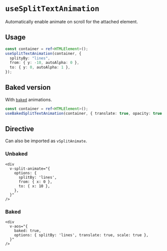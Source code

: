 # `useSplitTextAnimation`

Automatically enable animate on scroll for the attached element.

## Usage

```ts
const container = ref<HTMLElement>();
useSplitTextAnimation(container, {
  splityBy: "lines",
  from: { y: -10, autoAlpha: 0 },
  to: { y: 0, autoAlpha: 1 },
});
```

## Baked version

With [`baked`](../baked) animations.

```ts
const container = ref<HTMLElement>();
useBakedSplitTextAnimation(container, { translate: true, opacity: true });
```

## Directive

Can also be imported as `vSplitAnimate`.

### Unbaked

```vue
<div
  v-split-animate="{
    options: {
      splitBy: 'lines',
      from: { x: 0 },
      to: { x: 10 },
    },
  }"
/>
```

### Baked

```vue
<div
  v-aos="{
    baked: true,
    options: { splitBy: 'lines', translate: true, scale: true },
  }"
/>
```
